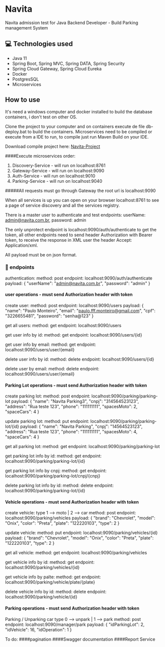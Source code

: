 # Navita
Navita admission test for Java Backend Developer - Build Parking management System

## :computer: Technologies used
<ul>
  <li>Java 11</li>
  <li>Spring Boot, Spring MVC, Spring DATA, Spring Security
  <li>Spring Cloud Gateway, Spring Cloud Eureka</li>
  <li>Docker</li>
  <li>PostgresSQL</li>
  <li>Microservices</li>
</ul>

## How to use
It's need a windows computer and docker installed to build the database containers, i don't test on other OS.

Clone the project to your computer and on containers execute de file db-deploy.bat to build the containers. Microservices need to be compiled or execute from a IDE to run, to compile just run Maven Build on your IDE.

Download compile project here: <a href="https://drive.google.com/drive/folders/1tdpALzb6wPv-Z16MysNUDrN7fcbxM8nt?usp=sharing"> Navita-Project</a>

####Execute microservices order:
<ol>
  <li>Discovery-Service - will run on localhost:8761</li>
  <li>Gateway-Service - will run on localhost:9090</li>
  <li>Auth-Service - will run on localhost:9010</li>
  <li>Parking-Service - will run on localhost:9040</li>
</ol>

#####All requests must go through Gateway the root url is localhost:9090

When all services is up you can open on your browser localhost:8761 to see a page of service discovery and all the services registry.

There is a master user to authenticate and test endpoints:
userName: admin@navita.com.br, password: admin

The only unprotect endpoint is localhost:9090/auth/authenticate to get the token, all other endpoints need to send header Authorization with Bearer token, to receive the response in XML user the header Accept: Application/xml.

All payload must be on json format.

### :link: endpoints
authentication: 
method: post
endpoint: localhost:9090/auth/authenticate
payload: {
	"userName": "admin@navita.com.br",
	"password": "admin"
}

#### user operations - must send Authorization header with token

create user: 
method: post
endpoint: localhost:9090/users
payload: {
	"name": "Paulo Monteiro",
  "email": "paulo.fff.monteiro@gmail.com",
  "cpf": "3226655481",
  "password": "senha@123"
}

get all users: 
method: get
endpoint: localhost:9090/users

get user info by id: 
method: get
endpoint: localhost:9090/users/{id}

get user info by email: 
method: get
endpoint: localhost:9090/users/user/{email}

delete user info by id: 
method: delete
endpoint: localhost:9090/users/{id}

delete user by email: 
method: delete
endpoint: localhost:9090/users/user/{email}

#### Parking Lot operations - must send Authorization header with token
create parking lot: 
method: post
endpoint: localhost:9090/parking/parking-lot
payload: {
	"name": "Navita Parking3",
	"cnpj": "314564523123",
	"address": "Rua teste 123",
	"phone": "111111111",
	"spacesMoto": 2,
	"spaceCars": 4
}

update parking lot:
method: put
endpoint: localhost:9090/parking/parking-lot/{id}
payload: {
	"name": "Navita Parking",
	"cnpj": "14564523123",
	"address": "Rua teste 123",
	"phone": "111111111",
	"spacesMoto": 4,
	"spaceCars": 4
}

get all parking lot: 
method: get
endpoint: localhost:9090/parking/parking-lot

get parking lot info by id: 
method: get
endpoint: localhost:9090/parking/parking-lot/{id}

get parking lot info by cnpj: 
method: get
endpoint: localhost:9090/parking/parking-lot/cnpj/{cnpj}

delete parking lot info by id: 
method: delete
endpoint: localhost:9090/parking/parking-lot/{id}

#### Vehicle operations - must send Authorization header with token
create vehicle: 
type 1 --> moto | 2 --> car
method: post
endpoint: localhost:9090/parking/vehicles
payload: {
	"brand": "Chevrolet",
  "model": "Onix",
  "color": "Preta",
  "plate": "122220103",
  "type":  2
}

update vehicle:
method: put
endpoint: localhost:9090/parking/vehicles/{id}
payload: {
	"brand": "Chevrolet",
  "model": "Onix",
  "color": "Preta",
  "plate": "122220103",
  "type":  2
}

get all vehicle: 
method: get
endpoint: localhost:9090/parking/vehicles

get vehicle info by id: 
method: get
endpoint: localhost:9090/parking/vehicles/{id}

get vehicle info by palte: 
method: get
endpoint: localhost:9090/parking/vehicle/plate/{plate}

delete vehicle info by id: 
method: delete
endpoint: localhost:9090/parking/vehicle/{id}

#### Parking operations - must send Authorization header with token
Parking / Unparking car
type 0 --> unpark | 1 --> park
method: post
endpoint: localhost:9090/manager/park
payload: {
	"idParkingLot": 2,
	"idVehicle": 16,
	"idOperation": 1
}

To do:
####pagination
####Swagger documentation
####Report Service
